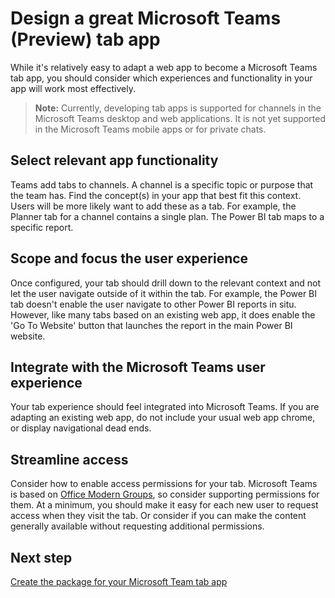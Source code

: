 ﻿# Design a great Microsoft Teams (Preview) tab app

While it's relatively easy to adapt a web app to become a Microsoft Teams tab app, you should consider which experiences and functionality in your app will work most effectively.

>**Note:** Currently, developing tab apps is supported for channels in the Microsoft Teams desktop and web applications. It is not yet supported in the Microsoft Teams mobile apps or for private chats.

## Select relevant app functionality

Teams add tabs to channels. A channel is a specific topic or purpose that the team has. Find the concept(s) in your app that best fit this context.  Users will be more likely want to add these as a tab. For example, the Planner tab for a channel contains a single plan.  The Power BI tab maps to a specific report.

## Scope and focus the user experience

Once configured, your tab should drill down to the relevant context and not let the user navigate outside of it within the tab. For example, the Power BI tab doesn't enable the user navigate to other Power BI reports in situ.  However, like many tabs based on an existing web app, it does enable the 'Go To Website' button that launches the report in the main Power BI website.

## Integrate with the Microsoft Teams user experience

Your tab experience should feel integrated into Microsoft Teams. If you are adapting an existing web app, do not include your usual web app chrome, or display navigational dead ends. 

## Streamline access 

Consider how to enable access permissions for your tab. Microsoft Teams is based on [Office Modern Groups](https://support.office.com/en-us/article/Learn-about-Office-365-groups-b565caa1-5c40-40ef-9915-60fdb2d97fa2), so consider supporting permissions for them. At a minimum, you should make it easy for each new user to request access when they visit the tab. Or consider if you can make the content generally available without requesting additional permissions.

## Next step

[Create the package for your Microsoft Team tab app](createtabpackage.md)


